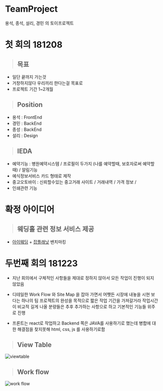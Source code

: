 # TeamProject
용석, 종석, 설리, 경민 의 토이프로젝트

# 첫 회의 181208

>## 목표

* 일단 끝까지 가는것
* 거창하지않다 우리끼리 한다는걸 목표로
* 프로젝트 기간 1~2개월


>## Position

* 용석 : FrontEnd
* 경민 : BackEnd
* 종성 : BackEnd
* 설리 : Design

>## IEDA

* 예약기능 : 병원예약시스템  / 프로필이 두가지 (나를 예약할때, 보호자로써 예약할때) / 알림기능
* 예식정보서비스 카드 형태로 제작
* 중고오토바이 : 신뢰할수있는 중고거래 사이트 / 거래내역 / 가격 정보 / 
* 인쇄관련 기능


# 확정 아이디어

>## 웨딩홀 관련 정보 서비스 제공

* [아이웨딩](https://www.ifamily.co.kr/iwedding) + [잡플래닛](https://www.jobplanet.co.kr/welcome/index) 밴치마킹


# 두번째 회의 181223

* 지난 회의에서 구체적인 사항들을 제대로 정하지 않아서 모든 작업이 진행이 되지 않았음

* 디테일한 Work Flow 와 Site Map 을 잡아 가면서 어쨋든 시장에 내놓을 시현 보다는 하나의 팀 프로젝트의 완성을 목적으로 짧은 작업 기간을 가져갈거라 작업시간이 비교적 길게 나올 분량들은 추후 추가하는 사항으로 하고 기본적인 기능들 위주로 진행

* 프론트는 react로 작업하고 Backend 쪽은 JAVA를 사용하기로 했는데 병합에 대한 해결점을 찾지못해 html, css, js 를 사용하기로함

>## View Table
![viewtable](./images/view_table.jpg)

>## Work flow
![work flow](./images/work_flow.jpg)






